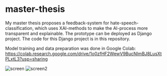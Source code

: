 # master-thesis

My master thesis proposes a feedback-system for hate-speech-classification, which uses XAI-methods to make the AI-process more transparent and explainable. The prototype can be deployed as Django project. The code for this Django project is in this repository.

Model training and data preparation was done in Google Colab: https://colab.research.google.com/drive/1o0zfHF2WewV9BucNImBJ8LusXtPLxtL3?usp=sharing

![screen](https://user-images.githubusercontent.com/34202462/122594993-0d1b4800-d068-11eb-8146-73f84faac31f.png)
![screen2](https://user-images.githubusercontent.com/34202462/122595030-1d332780-d068-11eb-8055-2c881456cbc3.png)
